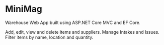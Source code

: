 # MiniMag
Warehouse Web App built using ASP.NET Core MVC and EF Core.

Add, edit, view and delete items and suppliers. Manage Intakes and Issues.
Filter items by name, location and quantity.